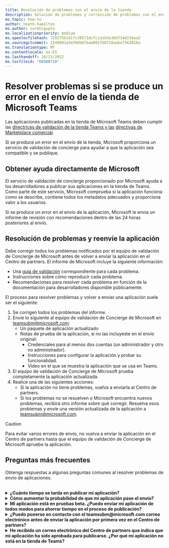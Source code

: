 ```yaml
---
title: Resolución de problemas con el envío de la tienda
description: Solución de problemas y corrección de problemas con el envío de la tienda de Microsoft Teams. Obtenga ayuda directamente de Microsoft, resuelva problemas y vuelva a enviar la aplicación.
ms.topic: how-to
author: heath-hamilton
ms.author: surbhigupta
ms.localizationpriority: medium
ms.openlocfilehash: 729275b141fc30571dcfc1a1b5e303734d216aa2
ms.sourcegitcommit: 1248901a5e59db67bae091f60710aabe7562016a
ms.translationtype: MT
ms.contentlocale: es-ES
ms.lasthandoff: 10/13/2022
ms.locfileid: "68560718"
---
```

# <a name="resolve-issues-if-your-teams-store-submission-fails"></a>Resolver problemas si se produce un error en el envío de la tienda de Microsoft Teams

Las aplicaciones publicadas en la tienda de Microsoft Teams deben cumplir las [directrices de validación de la tienda Teams y las](~/concepts/deploy-and-publish/appsource/prepare/teams-store-validation-guidelines.md) [directivas de Marketplace comercial](/legal/marketplace/certification-policies).

Si se produce un error en el envío de la tienda, Microsoft proporciona un servicio de validación de concierge para ayudar a que la aplicación sea compatible y se publique.

## <a name="get-help-directly-from-microsoft"></a>Obtener ayuda directamente de Microsoft

El servicio de validación de concierge proporcionado por Microsoft ayuda a los desarrolladores a publicar sus aplicaciones en la tienda de Teams. Como parte de este servicio, Microsoft comprueba si la aplicación funciona como se describe, contiene todos los metadatos adecuados y proporciona valor a los usuarios.

Si se produce un error en el envío de la aplicación, Microsoft le envía un informe de revisión con recomendaciones dentro de las 24 horas posteriores al envío.

## <a name="resolve-issues-and-resubmit-your-app"></a>Resolución de problemas y reenvíe la aplicación

Debe corregir todos los problemas notificados por el equipo de validación de Concierge de Microsoft antes de volver a enviar la aplicación en el Centro de partners. El informe de Microsoft incluye la siguiente información:

* Una [guía de validación](~/concepts/deploy-and-publish/appsource/prepare/teams-store-validation-guidelines.md) correspondiente para cada problema.
* Instrucciones sobre cómo reproducir cada problema.
* Recomendaciones para resolver cada problema en función de la documentación para desarrolladores disponible públicamente.

El proceso para resolver problemas y volver a enviar una aplicación suele ser el siguiente:

1. Se corrigen todos los problemas del informe.
1. Envíe lo siguiente al equipo de validación de Concierge de Microsoft en <a href="mailto:teamsubm@microsoft.com">teamsubm@microsoft.com</a>:
   * Un paquete de aplicación actualizado
   * Notas de prueba de la aplicación, si no las incluyeste en el envío original:
      * Credenciales para al menos dos cuentas (un administrador y otro no administrador).
      * Instrucciones para configurar la aplicación y probar su funcionalidad.
      * Vídeo en el que se muestra la aplicación que se usa en Teams.
1. El equipo de validación de Concierge de Microsoft prueba completamente la aplicación actualizada.
1. Realice una de las siguientes acciones:
   * Si la aplicación no tiene problemas, vuelva a enviarla al Centro de partners.
   * Si los problemas no se resuelven o Microsoft encuentra nuevos problemas, recibirá otro informe sobre qué corregir. Resuelva esos problemas y envíe una versión actualizada de la aplicación a <a href="mailto:teamsubm@microsoft.com">teamsubm@microsoft.com</a>.

> [!CAUTION]
> Para evitar varios errores de envío, no vuelva a enviar la aplicación en el Centro de partners hasta que el equipo de validación de Concierge de Microsoft apruebe la aplicación.

## <a name="faq"></a>Preguntas más frecuentes

Obtenga respuestas a algunas preguntas comunes al resolver problemas de envío de aplicaciones.

<br>

<details>

<summary><b>¿Cuánto tiempo se tarda en publicar mi aplicación?</b></summary>

Si el envío de la tienda no tiene problemas, la aplicación se publicará en un plazo de 1 a 2 días laborables. Si se produce un error en la aplicación, un equipo de Microsoft le proporciona recomendaciones para solucionar los problemas. Una vez que realices esas correcciones y vuelvas a enviar una aplicación actualizada a ese equipo, se te notificará en 24 horas si la aplicación está lista para publicarse o todavía necesita más trabajo.

<br>

</details>

<details>

<summary><b>Cómo aumentar la probabilidad de que mi aplicación pase el envío?</b></summary>

Hacer lo siguiente puede dar lugar a un envío correcto:

1. Desarrolle la aplicación en función de las [directrices de diseño de Teams](~/concepts/design/design-teams-app-overview.md).
1. Asegúrese de que la aplicación cumple las [directrices de validación de la tienda Teams y las directivas](~/concepts/deploy-and-publish/appsource/prepare/teams-store-validation-guidelines.md) de [certificación de Marketplace comercial de Microsoft](/legal/marketplace/certification-policies).
1. Pruebe el paquete de la aplicación con la [herramienta de validación de aplicaciones de Microsoft Teams](https://dev.teams.microsoft.com/appvalidation.html).
1. [Prepare el envío de la tienda de Teams](~/concepts/deploy-and-publish/appsource/prepare/submission-checklist.md).

<br>

</details>

<details>

<summary><b>Mi aplicación está en pruebas beta. ¿Puedo enviar mi aplicación de todos modos para ahorrar tiempo en el proceso de publicación?</b></summary>

No. Microsoft solo valida las aplicaciones listas para producción.

<br>

</details>

<details>

<summary><b>¿Puedo ponerse en contacto con el teamsubm@microsoft.com correo electrónico antes de enviar la aplicación por primera vez en el Centro de partners?</b></summary>

No. Microsoft no comienza a validar la aplicación hasta que la envíe por primera vez en el Centro de partners.

<br>

</details>

<details>

<summary><b>He recibido un correo electrónico del Centro de partners que indica que mi aplicación ha sido aprobada para publicarse. ¿Por qué mi aplicación no está en la tienda de Teams?</b></summary>

Una vez aprobada la aplicación, la publicación suele tardar entre 1 y 2 días laborables en función de las funcionalidades de la aplicación.Si la aplicación no se ha publicado después de dos días laborables, póngase en contacto con <a href="mailto:teamsubm@microsoft.com">teamsubm@microsoft.com</a>.

<br>

</details>
